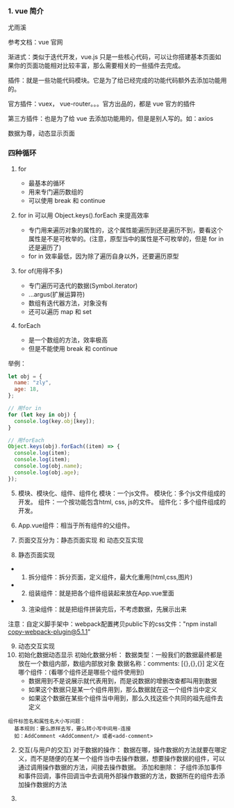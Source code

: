 ### 1. vue 简介

尤雨溪

参考文档：vue 官网

渐进式：类似于迭代开发，vue.js 只是一些核心代码，可以让你搭建基本页面如果你的页面功能相对比较丰富，那么需要相关的一些插件去完成。

插件：就是一些功能代码模块。它是为了给已经完成的功能代码额外去添加功能用的。

官方插件：vuex， vue-router。。。官方出品的，都是 vue 官方的插件

第三方插件：也是为了给 vue 去添加功能用的，但是是别人写的。如：axios

数据为尊，动态显示页面

### 四种循环

1.  for

    - 最基本的循环
    - 用来专门遍历数组的
    - 可以使用 break 和 continue

2.  for in 可以用 Object.keys().forEach 来提高效率

    - 专门用来遍历对象的属性的，这个属性能遍历到还是遍历不到，要看这个属性是不是可枚举的。(注意，原型当中的属性是不可枚举的，但是 for in 还是遍历了)
    - for in 效率最低，因为除了遍历自身以外，还要遍历原型

3.  for of(用得不多)

    - 专门遍历可迭代的数据(Symbol.iterator)
    - ...argus(扩展运算符)
    - 数组有迭代器方法，对象没有
    - 还可以遍历 map 和 set

4.  forEach
    - 是一个数组的方法，效率极高
    - 但是不能使用 break 和 continue

举例：

```js
let obj = {
  name: "zly",
  age: 18,
};

// 用for in
for (let key in obj) {
  console.log(key.obj[key]);
}

// 用forEach
Object.keys(obj).forEach((item) => {
  console.log(item);
  console.log(item);
  console.log(obj.name);
  console.log(obj.age);
});
```

5. 模块、模块化、组件、组件化
模块：一个js文件。
模块化：多个js文件组成的开发。
组件：一个按功能包含html, css, js的文件。
组件化：多个组件组成的开发。

6. App.vue组件：相当于所有组件的父组件。

7. 页面交互分为：静态页面实现 和 动态交互实现

8. 静态页面实现
  - 1. 拆分组件：拆分页面，定义组件，最大化重用(html,css,图片)
  - 2. 组装组件：就是把各个组件组装起来放在App.vue里面
  - 3. 渲染组件：就是把组件拼装完后，不考虑数据，先展示出来

  注意：自定义脚手架中：webpack配置拷贝public下的css文件："npm install copy-webpack-plugin@5.1.1"

9. 动态交互实现
  1. 初始化数据动态显示
    初始化数据分析：
      数据类型：一般我们的数据最终都是放在一个数组内部，数组内部放对象
      数据名称：comments: [{},{},{}]
      定义在哪个组件：(看哪个组件还是哪些个组件使用到)
        - 数据用到不是说展示就代表用到，而是说数据的增删改查都叫用到数据
        - 如果这个数据只是某一个组件用到，那么数据就在这一个组件当中定义
        - 如果这个数据在某些个组件当中用到，那么久找这些个共同的祖先组件去定义

    组件标签名和属性名大小写问题：
      基本规则：要么原样去写，要么转小写中间用-连接
      如：AddComment <AddComment/> 或者<add-comment>

  2. 交互(与用户的交互)
    对于数据的操作：
      数据在哪，操作数据的方法就要在哪定义，而不是随便的在某一个组件当中去操作数据，想要操作数据的组件，可以通过调用操作数据的方法，间接去操作数据。
    添加和删除：
      子组件添加事件和事件回调，事件回调当中去调用外部操作数据的方法，数据所在的组件去添加操作数据的方法

10. 